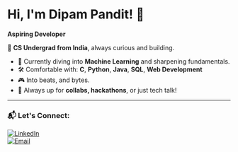 # Hi, I'm Dipam Pandit! 👋  
**Aspiring Developer**

🚀 **CS Undergrad from India**, always curious and building.  
- 🌱 Currently diving into **Machine Learning** and sharpening fundamentals.
- 🛠️ Comfortable with: **C**, **Python**, **Java**, **SQL**, **Web Development**  
- 🎮 Into beats, and bytes.
- 🤝 Always up for **collabs, hackathons**, or just tech talk!

---

### 📬 Let's Connect:
[![LinkedIn](https://img.shields.io/badge/-LinkedIn-0077B5?style=flat-square&logo=linkedin&logoColor=white)](https://linkedin.com/in/dipampandit/)  
[![Email](https://img.shields.io/badge/-Email-D14836?style=flat-square&logo=gmail&logoColor=white)](mailto:dipampandit21@gmail.com)
